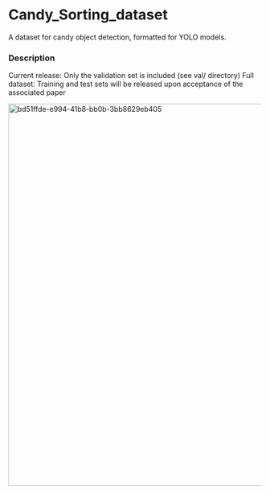 # Candy_Sorting_dataset

A dataset for candy object detection, formatted for YOLO models.
### Description
Current release: Only the validation set is included (see val/ directory)
Full dataset: Training and test sets will be released upon acceptance of the associated paper

<img width="1040" height="760" alt="bd51ffde-e994-41b8-bb0b-3bb8629eb405" src="https://github.com/user-attachments/assets/d7e01188-0101-45f1-8ac3-a8e779207a01" />
